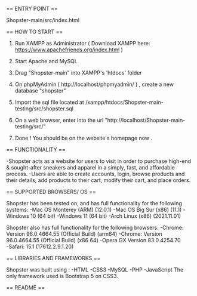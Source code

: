 == ENTRY POINT  == 

Shopster-main/src/index.html

== HOW TO START ==

1) Run XAMPP as Administrator ( Download XAMPP here: https://www.apachefriends.org/index.html ) 

2) Start Apache and MySQL 

3) Drag "Shopster-main" into XAMPP's 'htdocs' folder 

4) On phpMyAdmin ( http://localhost/phpmyadmin/ ) , create a new database "shopster"

5) Import the sql file located at /xampp/htdocs/Shopster-main-testing/src/shopster.sql

6) On a web browser, enter into the url "http://localhost/Shopster-main-testing/src/"

7) Done ! You should be on the website's homepage now . 

== FUNCTIONALITY == 

-Shopster acts as a website for users to visit in order to purchase high-end & sought-after sneakers and apparel in a simply, fast, and affordable process.
-Users are able to create accounts, login, browse products and their details, add products to their cart, modify their cart, and place orders. 

== SUPPORTED BROWSERS/ OS == 

Shopster has been tested on, and has full functionality for the following systems:
-Mac OS Monterey (ARM) (12.0.1)
-Mac OS Big Sur (x86) (11.1)
-Windows 10 (64 bit)
-Windows 11 (64 bit)
-Arch Linux (x86) (2021.11.01)

Shopster also has full functionality for the following browsers:
-Chrome:  Version 96.0.4664.55 (Official Build) (arm64)
-Chrome:  Version 96.0.4664.55 (Official Build) (x86 64)
-Opera GX  Version 83.0.4254.70  
-Safari: 15.1 (17612.2.9.1.20)

== LIBRARIES AND FRAMEWORKS == 

Shopster was built using : 
-HTML
-CSS3
-MySQL 
-PHP
-JavaScript
The only framework used is Bootstrap 5 on CSS3.

== README == 


